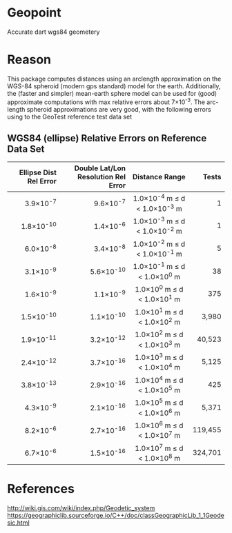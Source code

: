 # Geopoint
Accurate dart wgs84 geometery

# Reason
This package computes distances using an arclength approximation on the WGS-84 spheroid (modern gps standard) model for the earth.  Additionally, the (faster and simpler) mean-earth sphere model can be used for (good) approximate computations with max relative errors about 7×10<sup>-3</sup>.  The arc-length spheroid approximations are very good, with the following errors using to the GeoTest reference test data set

## WGS84 (ellipse) Relative Errors on Reference Data Set
| Ellipse Dist Rel Error | Double Lat/Lon Resolution Rel Error | Distance Range     | Tests    |
|-------:|------------:|:----------------------:|---------:|
| 3.9×10<sup>-7</sup> | 9.6×10<sup>-7</sup> | 1.0×10<sup>-4</sup> m ≤ d < 1.0×10<sup>-3</sup> m  | 1 |
| 1.8×10<sup>-10</sup> | 1.4×10<sup>-6</sup> | 1.0×10<sup>-3</sup> m ≤ d < 1.0×10<sup>-2</sup> m  | 1 |
| 6.0×10<sup>-8</sup> | 3.4×10<sup>-8</sup> | 1.0×10<sup>-2</sup> m ≤ d < 1.0×10<sup>-1</sup> m  | 5 |
| 3.1×10<sup>-9</sup> | 5.6×10<sup>-10</sup> | 1.0×10<sup>-1</sup> m ≤ d < 1.0×10<sup>0</sup> m  | 38 |
| 1.6×10<sup>-9</sup> | 1.1×10<sup>-9</sup> | 1.0×10<sup>0</sup> m ≤ d < 1.0×10<sup>1</sup> m  | 375 |
| 1.5×10<sup>-10</sup> | 1.1×10<sup>-10</sup> | 1.0×10<sup>1</sup> m ≤ d < 1.0×10<sup>2</sup> m  | 3,980 |
| 1.9×10<sup>-11</sup> | 3.2×10<sup>-12</sup> | 1.0×10<sup>2</sup> m ≤ d < 1.0×10<sup>3</sup> m  | 40,523 |
| 2.4×10<sup>-12</sup> | 3.7×10<sup>-16</sup> | 1.0×10<sup>3</sup> m ≤ d < 1.0×10<sup>4</sup> m  | 5,125 |
| 3.8×10<sup>-13</sup> | 2.9×10<sup>-16</sup> | 1.0×10<sup>4</sup> m ≤ d < 1.0×10<sup>5</sup> m  | 425 |
| 4.3×10<sup>-9</sup> | 2.1×10<sup>-16</sup> | 1.0×10<sup>5</sup> m ≤ d < 1.0×10<sup>6</sup> m  | 5,371 |
| 8.2×10<sup>-6</sup> | 2.7×10<sup>-16</sup> | 1.0×10<sup>6</sup> m ≤ d < 1.0×10<sup>7</sup> m  | 119,455 |
| 6.7×10<sup>-6</sup> | 1.5×10<sup>-16</sup> | 1.0×10<sup>7</sup> m ≤ d < 1.0×10<sup>8</sup> m  | 324,701 |
# References

http://wiki.gis.com/wiki/index.php/Geodetic_system
https://geographiclib.sourceforge.io/C++/doc/classGeographicLib_1_1Geodesic.html
